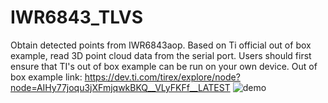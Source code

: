 # IWR6843_TLVS
Obtain detected points from IWR6843aop.
Based on Ti official out of box example, read 3D point cloud data from the serial port.
Users should first ensure that TI's out of box example can be run on your own device.
Out of box example link: https://dev.ti.com/tirex/explore/node?node=AIHy77joqu3jXFmjqwkBKQ__VLyFKFf__LATEST
![demo](https://user-images.githubusercontent.com/53046813/111251215-c1609900-8649-11eb-804f-19f9aedd31f7.png)
